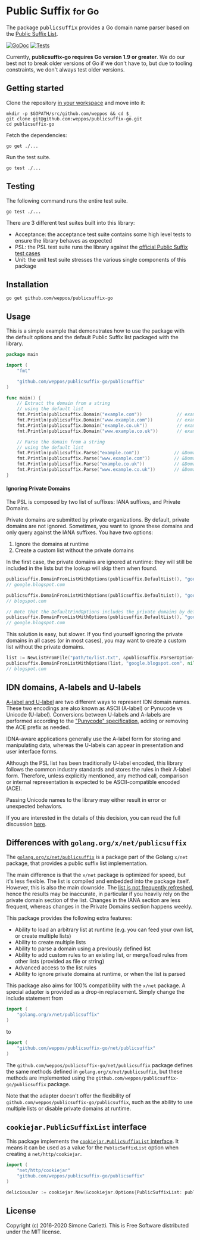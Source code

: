 # Public Suffix <small>for Go</small>

The package <tt>publicsuffix</tt> provides a Go domain name parser based on the [Public Suffix List](http://publicsuffix.org/).

[![GoDoc](https://godoc.org/github.com/weppos/publicsuffix-go/publicsuffix?status.svg)](https://pkg.go.dev/github.com/weppos/publicsuffix-go/publicsuffix)
[![Tests](https://github.com/weppos/publicsuffix-go/workflows/Tests/badge.svg)](https://github.com/weppos/publicsuffix-go/actions?query=workflow%3ATests)

Currently, **publicsuffix-go requires Go version 1.9 or greater**. We do our best not to break older versions of Go if we don't have to, but due to tooling constraints, we don't always test older versions.


## Getting started

Clone the repository [in your workspace](https://golang.org/doc/code.html#Organization) and move into it:

```shell
mkdir -p $GOPATH/src/github.com/weppos && cd $_
git clone git@github.com:weppos/publicsuffix-go.git
cd publicsuffix-go
```

Fetch the dependencies:

```shell
go get ./...
```

Run the test suite.

```shell
go test ./...
```


## Testing

The following command runs the entire test suite.

```shell
go test ./...
```

There are 3 different test suites built into this library:

- Acceptance: the acceptance test suite contains some high level tests to ensure the library behaves as expected
- PSL: the PSL test suite runs the library against the [official Public Suffix test cases](https://github.com/publicsuffix/list/blob/master/tests/tests.txt)
- Unit: the unit test suite stresses the various single components of this package


## Installation

```shell
go get github.com/weppos/publicsuffix-go
```


## Usage

This is a simple example that demonstrates how to use the package with the default options and the default Public Suffix list packaged with the library.

```go
package main

import (
    "fmt"

    "github.com/weppos/publicsuffix-go/publicsuffix"
)

func main() {
    // Extract the domain from a string
    // using the default list
    fmt.Println(publicsuffix.Domain("example.com"))             // example.com
    fmt.Println(publicsuffix.Domain("www.example.com"))         // example.com
    fmt.Println(publicsuffix.Domain("example.co.uk"))           // example.co.uk
    fmt.Println(publicsuffix.Domain("www.example.co.uk"))       // example.co.uk

    // Parse the domain from a string
    // using the default list
    fmt.Println(publicsuffix.Parse("example.com"))             // &DomainName{"com", "example", ""}
    fmt.Println(publicsuffix.Parse("www.example.com"))         // &DomainName{"com", "example", "www"}
    fmt.Println(publicsuffix.Parse("example.co.uk"))           // &DomainName{"co.uk", "example", ""}
    fmt.Println(publicsuffix.Parse("www.example.co.uk"))       // &DomainName{"co.uk", "example", "www"}
}
```

#### Ignoring Private Domains

The PSL is composed by two list of suffixes: IANA suffixes, and Private Domains.

Private domains are submitted by private organizations. By default, private domains are not ignored.
Sometimes, you want to ignore these domains and only query against the IANA suffixes. You have two options:

1. Ignore the domains at runtime
2. Create a custom list without the private domains

In the first case, the private domains are ignored at runtime: they will still be included in the lists but the lookup will skip them when found.

```go
publicsuffix.DomainFromListWithOptions(publicsuffix.DefaultList(), "google.blogspot.com", nil)
// google.blogspot.com

publicsuffix.DomainFromListWithOptions(publicsuffix.DefaultList(), "google.blogspot.com", &publicsuffix.FindOptions{IgnorePrivate: true})
// blogspot.com

// Note that the DefaultFindOptions includes the private domains by default
publicsuffix.DomainFromListWithOptions(publicsuffix.DefaultList(), "google.blogspot.com", publicsuffix.DefaultFindOptions)
// google.blogspot.com
```

This solution is easy, but slower. If you find yourself ignoring the private domains in all cases (or in most cases), you may want to create a custom list without the private domains.

```go
list := NewListFromFile("path/to/list.txt", &publicsuffix.ParserOption{PrivateDomains: false})
publicsuffix.DomainFromListWithOptions(list, "google.blogspot.com", nil)
// blogspot.com
```

## IDN domains, A-labels and U-labels

[A-label and U-label](https://tools.ietf.org/html/rfc5890#section-2.3.2.1) are two different ways to represent IDN domain names. These two encodings are also known as ASCII (A-label) or Pynucode vs Unicode (U-label). Conversions between U-labels and A-labels are performed according to the ["Punycode" specification](https://tools.ietf.org/html/rfc3492), adding or removing the ACE prefix as needed.

IDNA-aware applications generally use the A-label form for storing and manipulating data, whereas the U-labels can appear in presentation and user interface forms.

Although the PSL list has been traditionally U-label encoded, this library follows the common industry standards and stores the rules in their A-label form. Therefore, unless explicitly mentioned, any method call, comparison or internal representation is expected to be ASCII-compatible encoded (ACE).

Passing Unicode names to the library may either result in error or unexpected behaviors.

If you are interested in the details of this decision, you can read the full discussion [here](https://github.com/weppos/publicsuffix-go/issues/31).


## Differences with `golang.org/x/net/publicsuffix`

The [`golang.org/x/net/publicsuffix`](https://godoc.org/golang.org/x/net/publicsuffix) is a package part of the Golang `x/net` package, that provides a public suffix list implementation.

The main difference is that the `x/net` package is optimized for speed, but it's less flexible. The list is compiled and embedded into the package itself. However, this is also the main downside.
The [list is not frequently refreshed](https://github.com/letsencrypt/boulder/issues/1374#issuecomment-182429297), hence the results may be inaccurate, in particular if you heavily rely on the private domain section of the list. Changes in the IANA section are less frequent, whereas changes in the Private Domains section happens weekly.

This package provides the following extra features:

- Ability to load an arbitrary list at runtime (e.g. you can feed your own list, or create multiple lists)
- Ability to create multiple lists
- Ability to parse a domain using a previously defined list
- Ability to add custom rules to an existing list, or merge/load rules from other lists (provided as file or string)
- Advanced access to the list rules
- Ability to ignore private domains at runtime, or when the list is parsed

This package also aims for 100% compatibility with the `x/net` package. A special adapter is provided as a drop-in replacement. Simply change the include statement from

```go
import (
    "golang.org/x/net/publicsuffix"
)
```

to

```go
import (
    "github.com/weppos/publicsuffix-go/net/publicsuffix"
)
```

The `github.com/weppos/publicsuffix-go/net/publicsuffix` package defines the same methods defined in `golang.org/x/net/publicsuffix`, but these methods are implemented using the `github.com/weppos/publicsuffix-go/publicsuffix` package.

Note that the adapter doesn't offer the flexibility of `github.com/weppos/publicsuffix-go/publicsuffix`, such as the ability to use multiple lists or disable private domains at runtime.


## `cookiejar.PublicSuffixList` interface

This package implements the [`cookiejar.PublicSuffixList` interface](https://godoc.org/net/http/cookiejar#PublicSuffixList). It means it can be used as a value for the `PublicSuffixList` option when creating a `net/http/cookiejar`.

```go
import (
    "net/http/cookiejar"
    "github.com/weppos/publicsuffix-go/publicsuffix"
)

deliciousJar := cookiejar.New(&cookiejar.Options{PublicSuffixList: publicsuffix.CookieJarList})
```


## License

Copyright (c) 2016-2020 Simone Carletti. This is Free Software distributed under the MIT license.
